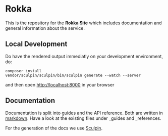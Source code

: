 Rokka
=====

This is the repository for the __Rokka Site__ which includes documentation and general information about the service.

Local Development
-----------------

Do have the rendered output immediatly on your development environment, do:

```
composer install
vendor/sculpin/sculpin/bin/sculpin generate --watch --server
```

and then open [http://localhost:8000](http://localhost:8000) in your browser


Documentation
-----------------

Documentation is split into guides and the API reference. Both are written in [markdown](https://daringfireball.net/projects/markdown/).
Have a look at the existing files under _guides and _references.

For the generation of the docs we use [Sculpin](https://sculpin.io/documentation/).
